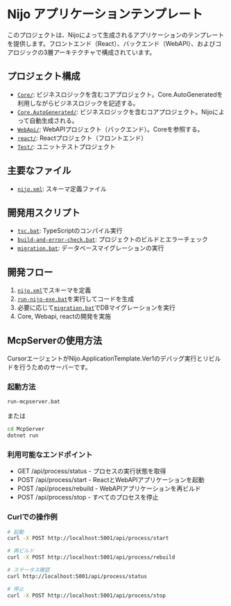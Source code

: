 # Nijo アプリケーションテンプレート

このプロジェクトは、Nijoによって生成されるアプリケーションのテンプレートを提供します。フロントエンド（React）、バックエンド（WebAPI）、およびコアロジックの3層アーキテクチャで構成されています。

## プロジェクト構成
- [`Core/`](./Core/): ビジネスロジックを含むコアプロジェクト。Core.AutoGeneratedを利用しながらビジネスロジックを記述する。
- [`Core.AutoGenerated/`](./Core.AutoGenerated/): ビジネスロジックを含むコアプロジェクト。Nijoによって自動生成される。
- [`WebApi/`](./WebApi/): WebAPIプロジェクト（バックエンド）。Coreを参照する。
- [`react/`](./react/): Reactプロジェクト（フロントエンド）
- [`Test/`](./Test/): ユニットテストプロジェクト

## 主要なファイル
- [`nijo.xml`](./nijo.xml): スキーマ定義ファイル

## 開発用スクリプト
- [`tsc.bat`](./tsc.bat): TypeScriptのコンパイル実行
- [`build-and-error-check.bat`](./build-and-error-check.bat): プロジェクトのビルドとエラーチェック
- [`migration.bat`](./migration.bat): データベースマイグレーションの実行

## 開発フロー
1. [`nijo.xml`](./nijo.xml)でスキーマを定義
2. [`run-nijo-exe.bat`](./run-nijo-exe.bat)を実行してコードを生成
3. 必要に応じて[`migration.bat`](./migration.bat)でDBマイグレーションを実行
4. Core, Webapi, reactの開発を実施

## McpServerの使用方法

CursorエージェントがNijo.ApplicationTemplate.Ver1のデバッグ実行とリビルドを行うためのサーバーです。

### 起動方法

```bash
run-mcpserver.bat
```

または

```bash
cd McpServer
dotnet run
```

### 利用可能なエンドポイント

- GET /api/process/status - プロセスの実行状態を取得
- POST /api/process/start - ReactとWebAPIアプリケーションを起動
- POST /api/process/rebuild - WebAPIアプリケーションを再ビルド
- POST /api/process/stop - すべてのプロセスを停止

### Curlでの操作例

```bash
# 起動
curl -X POST http://localhost:5001/api/process/start

# 再ビルド
curl -X POST http://localhost:5001/api/process/rebuild

# ステータス確認
curl http://localhost:5001/api/process/status

# 停止
curl -X POST http://localhost:5001/api/process/stop
```

